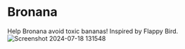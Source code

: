# Bronana
Help Bronana avoid toxic bananas! Inspired by Flappy Bird.
![Screenshot 2024-07-18 131548](https://github.com/user-attachments/assets/bbed5f03-a182-4d78-b1f0-7d19d9eda7e0)
